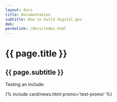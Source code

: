 ```yaml
---
layout: docs
title: Documentation
subtitle: How to build digital.gov
dek:
permalink: /docs/index.html
---
```


# {{ page.title }}
## {{ page.subtitle }}


Testing an include:

{% include card/news.html promo='test-promo' %}

